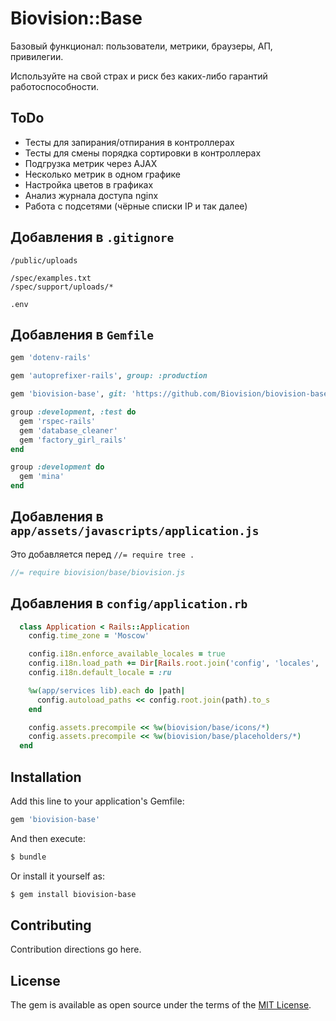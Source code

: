 Biovision::Base
===============

Базовый функционал: пользователи, метрики, браузеры, АП, привилегии.

Используйте на свой страх и риск без каких-либо гарантий работоспособности.

ToDo
-----

 * Тесты для запирания/отпирания в контроллерах
 * Тесты для смены порядка сортировки в контроллерах
 * Подгрузка метрик через AJAX
 * Несколько метрик в одном графике
 * Настройка цветов в графиках
 * Анализ журнала доступа nginx
 * Работа с подсетями (чёрные списки IP и так далее)

Добавления в `.gitignore`
-------------------------

```
/public/uploads

/spec/examples.txt
/spec/support/uploads/*

.env
```

Добавления в `Gemfile`
----------------------

```ruby
gem 'dotenv-rails'

gem 'autoprefixer-rails', group: :production

gem 'biovision-base', git: 'https://github.com/Biovision/biovision-base.git'

group :development, :test do
  gem 'rspec-rails'
  gem 'database_cleaner'
  gem 'factory_girl_rails'
end

group :development do
  gem 'mina'
end
```

Добавления в `app/assets/javascripts/application.js`
----------------------------------------------------

Это добавляется перед `//= require tree .`

```js
//= require biovision/base/biovision.js
```

Добавления в `config/application.rb`
------------------------------------


```ruby
  class Application < Rails::Application
    config.time_zone = 'Moscow'

    config.i18n.enforce_available_locales = true
    config.i18n.load_path += Dir[Rails.root.join('config', 'locales', '**', '*.{rb,yml}')]
    config.i18n.default_locale = :ru

    %w(app/services lib).each do |path|
      config.autoload_paths << config.root.join(path).to_s
    end

    config.assets.precompile << %w(biovision/base/icons/*)
    config.assets.precompile << %w(biovision/base/placeholders/*)
  end
```


## Installation
Add this line to your application's Gemfile:

```ruby
gem 'biovision-base'
```

And then execute:
```bash
$ bundle
```

Or install it yourself as:
```bash
$ gem install biovision-base
```

## Contributing
Contribution directions go here.

## License
The gem is available as open source under the terms of the [MIT License](http://opensource.org/licenses/MIT).

